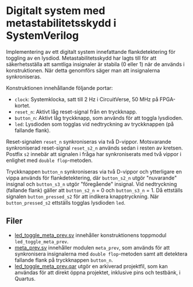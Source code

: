 # Digitalt system med metastabilitetsskydd i SystemVerilog

Implementering av ett digitalt system innefattande flankdetektering för toggling av en lysdiod.
Metastabilitetsskydd har lagts till för att säkerhetsställa att samtliga insignaler är stabila
(0 eller 1) när de används i konstruktionen. När detta genomförs säger man att insignalerna synkroniseras.

Konstruktionen innehållande följande portar:
* `clock`: Systemklocka, satt till 2 Hz i CircuitVerse, 50 MHz på FPGA-kortet.
* `reset_n`: Aktivt låg reset-signal från en tryckknapp.
* `button_n`: Aktivt låg tryckknapp, som används för att toggla lysdioden.
* `led`: Lysdioden som togglas vid nedtryckning av tryckknappen (på fallande flank).

Reset-signalen `reset_n` synkroniseras via två D-vippor. Motsvarande synkroniserad reset-signal `reset_s2_n` används sedan i resten av kretsen. Postfix `s2` innebär att signalen i fråga har synkroniserats med två vippor i enlighet med `double flop`-metoden.

Tryckknappen `button_n` synkroniseras via två D-vippor och ytterligare en vippa används för flankdetektering, där `button_s2_n` utgör "nuvarande" insignal och `button_s3_n` utgör "föregående" insignal. Vid nedtryckning (fallande flank) gäller att `button_s2_n` = 0 och `button_s3_n` = 1. Då ettställs signalen `button_pressed_s2` för att indikera knapptryckning.
När `button_pressed_s2` ettställs togglas lysdioden `led`.

## Filer
* [led_toggle_meta_prev.sv](./led_toggle_meta_prev.sv) innehåller konstruktionens toppmodul `led_toggle_meta_prev`.
* [meta_prev.sv](./meta_prev.sv) innehåller modulen `meta_prev`, som används för att synkronisera insignalerna
med `double flop`-metoden samt att detektera fallande flank på tryckknappen `button_n`.
* [led_toggle_meta_prev.qar](./led_toggle_meta_prev.qar) utgör en arkiverad projektfil, som kan användas 
för att direkt öppna projektet, inklusive pins och testbänk, i Quartus.